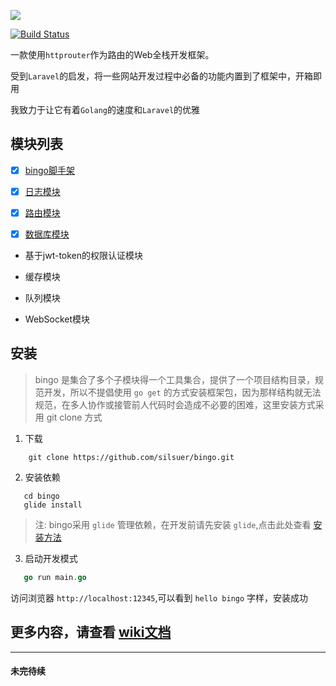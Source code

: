 ![](http://qiniu-cdn.zhiguanapp.com/629bfc026fdad3244dea2161ebb7e62f)

[![Build Status](https://travis-ci.org/silsuer/bingo.svg?branch=master)](https://travis-ci.org/silsuer/bingo)

一款使用`httprouter`作为路由的Web全栈开发框架。

受到`Laravel`的启发，将一些网站开发过程中必备的功能内置到了框架中，开箱即用

我致力于让它有着`Golang`的速度和`Laravel`的优雅



## 模块列表

 - [x] [bingo脚手架](https://github.com/silsuer/bingo)

 - [x] [日志模块](https://github.com/silsuer/bingo-log)

 - [x] [路由模块](https://github.com/silsuer/bingo-router)

 - [x] [数据库模块](https://github.com/silsuer/bingo-orm)

 - 基于jwt-token的权限认证模块

 - 缓存模块

 - 队列模块

 - WebSocket模块



## 安装

> bingo 是集合了多个子模块得一个工具集合，提供了一个项目结构目录，规范开发，所以不提倡使用 `go get` 的方式安装框架包，因为那样结构就无法规范，在多人协作或接管前人代码时会造成不必要的困难，这里安装方式采用 git clone 方式

1. 下载

  ```shell
      git clone https://github.com/silsuer/bingo.git 
  ```
 
2. 安装依赖
  
  ```shell
     cd bingo
     glide install
  ```
  
  > 注: bingo采用 `glide` 管理依赖，在开发前请先安装 `glide`,点击此处查看 [安装方法](https://github.com/Masterminds/glide)

3. 启动开发模式

  ```go
     go run main.go
  ```
  
  访问浏览器 `http://localhost:12345`,可以看到 `hello bingo` 字样，安装成功

## 更多内容，请查看 [wiki文档](https://github.com/silsuer/bingo/wiki)

----------------

####  未完待续